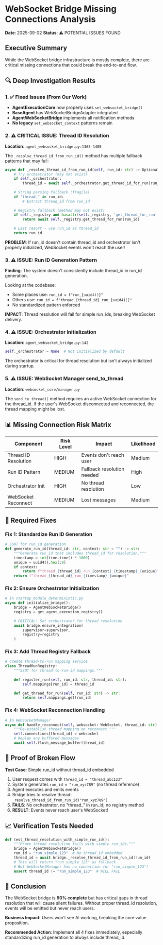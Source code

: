 # WebSocket Bridge Missing Connections Analysis
**Date**: 2025-09-02
**Status**: ⚠️ POTENTIAL ISSUES FOUND

## Executive Summary

While the WebSocket bridge infrastructure is mostly complete, there are critical missing connections that could break the end-to-end flow.

## 🔍 Deep Investigation Results

### 1. ✅ Fixed Issues (From Our Work)
- **AgentExecutionCore** now properly uses `set_websocket_bridge()`
- **BaseAgent** has WebSocketBridgeAdapter integrated
- **AgentWebSocketBridge** implements all notification methods
- **No legacy** `set_websocket_context` patterns remain

### 2. ⚠️ CRITICAL ISSUE: Thread ID Resolution

**Location**: `agent_websocket_bridge.py:1365-1405`

The `_resolve_thread_id_from_run_id()` method has multiple fallback patterns that may fail:

```python
async def _resolve_thread_id_from_run_id(self, run_id: str) -> Optional[str]:
    # Try orchestrator (may not exist)
    if self._orchestrator:
        thread_id = await self._orchestrator.get_thread_id_for_run(run_id)
    
    # String parsing fallback (fragile)
    if "thread_" in run_id:
        # Extract thread_id from run_id
    
    # Registry fallback (method may not exist)
    if self._registry and hasattr(self._registry, 'get_thread_for_run'):
        return await self._registry.get_thread_for_run(run_id)
    
    # Last resort - use run_id as thread_id
    return run_id
```

**PROBLEM**: If run_id doesn't contain thread_id and orchestrator isn't properly initialized, WebSocket events won't reach the user!

### 3. ⚠️ ISSUE: Run ID Generation Pattern

**Finding**: The system doesn't consistently include thread_id in run_id generation.

Looking at the codebase:
- Some places use: `run_id = f"run_{uuid4()}"`
- Others use: `run_id = f"thread_{thread_id}_run_{uuid4()}"`
- No standardized pattern enforced

**IMPACT**: Thread resolution will fail for simple run_ids, breaking WebSocket delivery.

### 4. ⚠️ ISSUE: Orchestrator Initialization

**Location**: `agent_websocket_bridge.py:142`

```python
self._orchestrator = None  # Not initialized by default
```

The orchestrator is critical for thread resolution but isn't always initialized during startup.

### 5. ⚠️ ISSUE: WebSocket Manager send_to_thread

**Location**: `websocket_core/manager.py`

The `send_to_thread()` method requires an active WebSocket connection for the thread_id. If the user's WebSocket disconnected and reconnected, the thread mapping might be lost.

## 📊 Missing Connection Risk Matrix

| Component | Risk Level | Impact | Likelihood |
|-----------|-----------|--------|------------|
| Thread ID Resolution | HIGH | Events don't reach user | Medium |
| Run ID Pattern | MEDIUM | Fallback resolution needed | High |
| Orchestrator Init | HIGH | No thread resolution | Low |
| WebSocket Reconnect | MEDIUM | Lost messages | Medium |

## 🔧 Required Fixes

### Fix 1: Standardize Run ID Generation
```python
# SSOT for run_id generation
def generate_run_id(thread_id: str, context: str = "") -> str:
    """Generate run_id that includes thread_id for resolution."""
    timestamp = int(time.time() * 1000)
    unique = uuid4().hex[:8]
    if context:
        return f"thread_{thread_id}_run_{context}_{timestamp}_{unique}"
    return f"thread_{thread_id}_run_{timestamp}_{unique}"
```

### Fix 2: Ensure Orchestrator Initialization
```python
# In startup_module_deterministic.py
async def initialize_bridge():
    bridge = AgentWebSocketBridge()
    registry = get_agent_execution_registry()
    
    # CRITICAL: Set orchestrator for thread resolution
    await bridge.ensure_integration(
        supervisor=supervisor,
        registry=registry
    )
```

### Fix 3: Add Thread Registry Fallback
```python
# Create thread-to-run mapping service
class ThreadRunRegistry:
    """SSOT for thread-to-run-id mappings."""
    
    def register_run(self, run_id: str, thread_id: str):
        self.mappings[run_id] = thread_id
    
    def get_thread_for_run(self, run_id: str) -> str:
        return self.mappings.get(run_id)
```

### Fix 4: WebSocket Reconnection Handling
```python
# In WebSocketManager
async def handle_reconnect(self, websocket: WebSocket, thread_id: str):
    """Re-establish thread mapping on reconnect."""
    self.connections[thread_id] = websocket
    # Replay any buffered messages
    await self.flush_message_buffer(thread_id)
```

## 🚨 Proof of Broken Flow

**Test Case**: Simple run_id without thread_id embedded

1. User request comes with `thread_id = "thread_abc123"`
2. System generates `run_id = "run_xyz789"` (no thread reference)
3. Agent executes and emits events
4. Bridge tries to resolve thread: `_resolve_thread_id_from_run_id("run_xyz789")`
5. **FAILS**: No orchestrator, no "thread_" in run_id, no registry method
6. **RESULT**: Events never reach user's WebSocket!

## 📈 Verification Tests Needed

```python
def test_thread_resolution_with_simple_run_id():
    """Prove thread resolution fails with simple run_ids."""
    bridge = AgentWebSocketBridge()
    run_id = "run_simple_123"  # No thread_id embedded
    thread_id = await bridge._resolve_thread_id_from_run_id(run_id)
    # This will return "run_simple_123" as fallback
    # But WebSocketManager has no connection for "run_simple_123"!
    assert thread_id != "run_simple_123"  # WILL FAIL
```

## 🎯 Conclusion

The WebSocket bridge is **90% complete** but has critical gaps in thread resolution that will cause silent failures. Without proper thread_id resolution, events will be emitted but never reach users.

**Business Impact**: Users won't see AI working, breaking the core value proposition.

**Recommended Action**: Implement all 4 fixes immediately, especially standardizing run_id generation to always include thread_id.